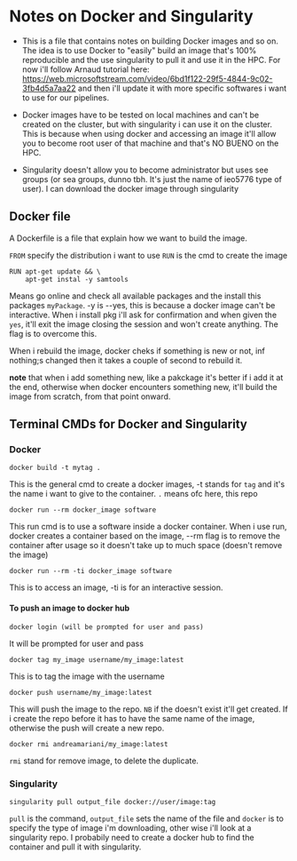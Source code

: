 # Notes on Docker and Singularity

* This is a file that contains notes on building Docker images and so on. The idea is to use Docker to "easily" build an image that's 100% reproducible
and the use singularity to pull it and use it in the HPC. For now i'll follow Arnaud tutorial here: https://web.microsoftstream.com/video/6bd1f122-29f5-4844-9c02-3fb4d5a7aa22 and then
i'll update it with more specific softwares i want to use for our pipelines.

* Docker images have to be tested on local machines and can't be created on the cluster, but with singularity i can use it on the cluster. This is because when using docker and accessing an image it'll allow you to become root user of that machine and that's NO BUENO on the HPC.

* Singularity doesn't allow you to become administrator but uses see groups (or sea groups, dunno tbh. It's just the name of ieo5776 type of user). I can download the docker image through singularity

## Docker file

A Dockerfile is a file that explain how we want to build the image.

`FROM` specify the distribution i want to use
`RUN` is the cmd to create the image 

```
RUN apt-get update && \
	apt-get instal -y samtools
```
Means go online and check all available packages and the install this packages `myPackage`. -y is --yes, this is because a docker image can't be interactive. When i install pkg i'll ask for confirmation and when given the `yes`, it'll exit the image closing the session and won't create anything. The flag is to overcome this.

When i rebuild the image, docker cheks if something is new or not, inf nothing;s changed then it takes a couple of second to rebuild it.

**note** that when i add something new, like a pakckage it's better if i add it at the end, otherwise when docker encounters something new, it'll build the image from scratch, from that point onward.


## Terminal CMDs for Docker and Singularity

### Docker
```
docker build -t mytag .
```
This is the general cmd to create a docker images, -t stands for `tag` and it's the name i want to give to the container. `.` means ofc here, this repo

```
docker run --rm docker_image software
```
This run cmd is to use a software inside a docker container. When i use run, docker creates a container based on the image, --rm flag is to remove the container after usage so it doesn't take up to much space (doesn't remove the image)

```
docker run --rm -ti docker_image software
```
This is to access an image, -ti is for an interactive session. 

#### To push an image to docker hub

```
docker login (will be prompted for user and pass)
```
It will be prompted for user and pass

```
docker tag my_image username/my_image:latest
```
This is to tag the image with the username

```
docker push username/my_image:latest
```

This will push the image to the repo. `NB` if the doesn't exist it'll get created. If i create the repo before it has to have the same name of the image, otherwise the push will create a new repo.

```
docker rmi andreamariani/my_image:latest
```

`rmi` stand for remove image, to delete the duplicate.


### Singularity

```
singularity pull output_file docker://user/image:tag
```
`pull` is the command, `output_file` sets the name of the file and `docker` is to specify the type of image i'm downloading, other wise i'll look at a singularity repo. 
I probabily need to create a docker hub to find the container and pull it with singularity.
